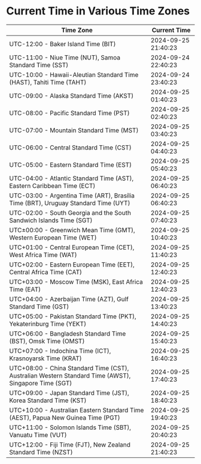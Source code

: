 # Current Time in Various Time Zones

| Time Zone | Current Time |
|-----------|--------------|
| UTC-12:00 - Baker Island Time (BIT) | 2024-09-25 21:40:23 |
| UTC-11:00 - Niue Time (NUT), Samoa Standard Time (SST) | 2024-09-24 22:40:23 |
| UTC-10:00 - Hawaii-Aleutian Standard Time (HAST), Tahiti Time (TAHT) | 2024-09-24 23:40:23 |
| UTC-09:00 - Alaska Standard Time (AKST) | 2024-09-25 01:40:23 |
| UTC-08:00 - Pacific Standard Time (PST) | 2024-09-25 02:40:23 |
| UTC-07:00 - Mountain Standard Time (MST) | 2024-09-25 03:40:23 |
| UTC-06:00 - Central Standard Time (CST) | 2024-09-25 04:40:23 |
| UTC-05:00 - Eastern Standard Time (EST) | 2024-09-25 05:40:23 |
| UTC-04:00 - Atlantic Standard Time (AST), Eastern Caribbean Time (ECT) | 2024-09-25 06:40:23 |
| UTC-03:00 - Argentina Time (ART), Brasília Time (BRT), Uruguay Standard Time (UYT) | 2024-09-25 06:40:23 |
| UTC-02:00 - South Georgia and the South Sandwich Islands Time (SGT) | 2024-09-25 07:40:23 |
| UTC±00:00 - Greenwich Mean Time (GMT), Western European Time (WET) | 2024-09-25 10:40:23 |
| UTC+01:00 - Central European Time (CET), West Africa Time (WAT) | 2024-09-25 11:40:23 |
| UTC+02:00 - Eastern European Time (EET), Central Africa Time (CAT) | 2024-09-25 12:40:23 |
| UTC+03:00 - Moscow Time (MSK), East Africa Time (EAT) | 2024-09-25 12:40:23 |
| UTC+04:00 - Azerbaijan Time (AZT), Gulf Standard Time (GST) | 2024-09-25 13:40:23 |
| UTC+05:00 - Pakistan Standard Time (PKT), Yekaterinburg Time (YEKT) | 2024-09-25 14:40:23 |
| UTC+06:00 - Bangladesh Standard Time (BST), Omsk Time (OMST) | 2024-09-25 15:40:23 |
| UTC+07:00 - Indochina Time (ICT), Krasnoyarsk Time (KRAT) | 2024-09-25 16:40:23 |
| UTC+08:00 - China Standard Time (CST), Australian Western Standard Time (AWST), Singapore Time (SGT) | 2024-09-25 17:40:23 |
| UTC+09:00 - Japan Standard Time (JST), Korea Standard Time (KST) | 2024-09-25 18:40:23 |
| UTC+10:00 - Australian Eastern Standard Time (AEST), Papua New Guinea Time (PGT) | 2024-09-25 19:40:23 |
| UTC+11:00 - Solomon Islands Time (SBT), Vanuatu Time (VUT) | 2024-09-25 20:40:23 |
| UTC+12:00 - Fiji Time (FJT), New Zealand Standard Time (NZST) | 2024-09-25 21:40:23 |
